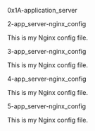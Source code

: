 0x1A-application_server

2-app_server-nginx_config

This is my Nginx config file.

3-app_server-nginx_config

This is my Nginx config file.

4-app_server-nginx_config

This is my Nginx config file.

5-app_server-nginx_config

This is my Nginx config file.
